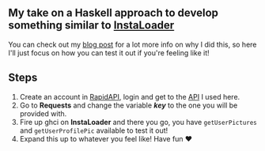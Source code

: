## My take on a Haskell approach to develop something similar to [InstaLoader](https://instaloader.github.io)

You can check out my [blog post](https://pcosta99.github.io/posts/InstaLoader) for a lot more info on why I did this, so here I'll just focus on how you can test it out if you're feeling like it!

## Steps

1. Create an account in [RapidAPI](https://rapidapi.com), login and get to the [API](https://rapidapi.com/logicbuilder/api/instragram-data1) I used here.
2. Go to **Requests** and change the variable ***key*** to the one you will be provided with.
3. Fire up ghci on **InstaLoader** and there you go, you have ``getUserPictures`` and ``getUserProfilePic`` available to test it out!
4. Expand this up to whatever you feel like! Have fun :heart:
